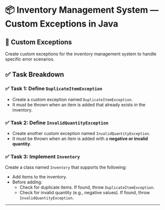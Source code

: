 # 📦 Inventory Management System — Custom Exceptions in Java

## 🎯 Custom Exceptions
Create custom exceptions for the inventory management system to handle specific error scenarios.

## ✅ Task Breakdown

### ✅ Task 1: Define `DuplicateItemException`

- Create a custom exception named `DuplicateItemException`.
- It must be thrown when an item is added that already exists in the inventory.

### ✅ Task 2: Define `InvalidQuantityException`

- Create another custom exception named `InvalidQuantityException`.
- It must be thrown when an item is added with a **negative or invalid quantity**.

### ✅ Task 3: Implement `Inventory`

Create a class named `Inventory` that supports the following:

- Add items to the inventory.
- Before adding:
    - Check for duplicate items. If found, throw `DuplicateItemException`.
    - Check for invalid quantity (e.g., negative values). If found, throw `InvalidQuantityException`.

---